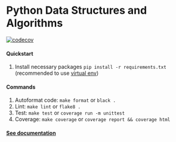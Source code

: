 # Python Data Structures and Algorithms
[![codecov](https://codecov.io/gh/lozhkinandrei/python-data-structures-algorithms/branch/master/graph/badge.svg?token=AHG18RKBUE)](https://codecov.io/gh/lozhkinandrei/python-data-structures-algorithms)


#### Quickstart
1. Install necessary packages `pip install -r requirements.txt` (recommended to use [virtual env](https://docs.python.org/3/library/venv.html))

#### Commands

1. Autoformat code: `make format` or `black .`
2. Lint: `make lint` or `flake8 .`
3. Test: `make test` or `coverage run -m unittest`
4. Coverage: `make coverage` or `coverage report && coverage html`

#### [See documentation](https://lozhkinandrei.github.io/python-data-structures-algorithms)
